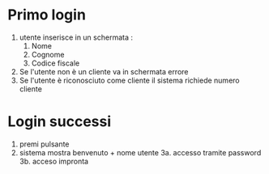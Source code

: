 # Primo login
1. utente inserisce in un schermata :
	1. Nome
	2. Cognome
	3. Codice fiscale
2. Se l'utente non è un cliente va in schermata errore
3. Se l'utente è riconosciuto come cliente il sistema richiede numero cliente

# Login successi
1. premi pulsante
2. sistema mostra benvenuto + nome utente
	3a. accesso tramite password
	3b. acceso impronta
